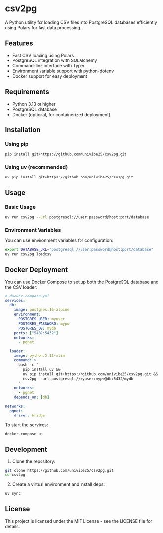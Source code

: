 # csv2pg

A Python utility for loading CSV files into PostgreSQL databases efficiently using Polars for fast data processing.

## Features

- Fast CSV loading using Polars
- PostgreSQL integration with SQLAlchemy
- Command-line interface with Typer
- Environment variable support with python-dotenv
- Docker support for easy deployment

## Requirements

- Python 3.13 or higher
- PostgreSQL database
- Docker (optional, for containerized deployment)

## Installation

### Using pip

```bash
pip install git+https://github.com/univibe25/csv2pg.git
```

### Using uv (recommended)

```bash
uv pip install git+https://github.com/univibe25/csv2pg.git
```

## Usage

### Basic Usage

```bash
uv run csv2pg --url postgresql://user:password@host:port/database
```

### Environment Variables

You can use environment variables for configuration:

```bash
export DATABASE_URL="postgresql://user:password@host:port/database"
uv run csv2pg loadcsv
```

## Docker Deployment

You can use Docker Compose to set up both the PostgreSQL database and the CSV loader:

```yaml
# docker-compose.yml
services:
  db:
    image: postgres:16-alpine
    environment:
      POSTGRES_USER: myuser
      POSTGRES_PASSWORD: mypw
      POSTGRES_DB: mydb
    ports: ["5432:5432"]
    networks:
      - pgnet

  loader:
    image: python:3.12-slim
    command: >
      bash -c "
        pip install uv &&
        uv pip install git+https://github.com/univibe25/csv2pg.git &&
        csv2pg --url postgresql://myuser:mypw@db:5432/mydb
      "
    networks:
      - pgnet
    depends_on: [db]

networks:
  pgnet:
    driver: bridge
```

To start the services:

```bash
docker-compose up
```

## Development

1. Clone the repository:
```bash
git clone https://github.com/univibe25/csv2pg.git
cd csv2pg
```

2. Create a virtual environment and install deps:
```bash
uv sync
```

## License

This project is licensed under the MIT License - see the LICENSE file for details.